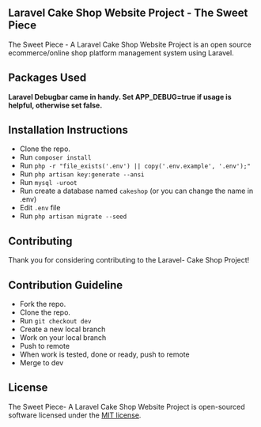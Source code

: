 ## Laravel Cake Shop Website Project - The Sweet Piece

The Sweet Piece - A Laravel Cake Shop Website Project is an open source ecommerce/online shop platform management system using Laravel.

## Packages Used
 **Laravel Debugbar came in handy. Set APP_DEBUG=true if usage is helpful, otherwise set false.**
## Installation Instructions

- Clone the repo.
- Run `composer install`
- Run `php -r "file_exists('.env') || copy('.env.example', '.env');"`
- Run `php artisan key:generate --ansi`
- Run `mysql -uroot`
- Run create a database named `cakeshop` (or you can change the name in .env)
- Edit `.env` file
- Run `php artisan migrate --seed`

## Contributing

Thank you for considering contributing to the Laravel- Cake Shop Project!

## Contribution Guideline

- Fork the repo.
- Clone the repo.
- Run `git checkout dev`
- Create a new local branch
- Work on your local branch
- Push to remote
- When work is tested, done or ready, push to remote
- Merge to dev

## License

The Sweet Piece- A Laravel Cake Shop Website Project is open-sourced software licensed under the [MIT license](https://opensource.org/licenses/MIT).

